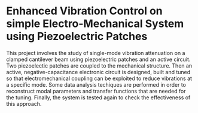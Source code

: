 # Enhanced Vibration Control on simple Electro-Mechanical System using Piezoelectric Patches

This project involves the study of single-mode vibration attenuation on a clamped cantilever beam using piezoelectric patches and an active circuit. Two piezoelectic patches are coupled to the mechanical structure. Then an active, negative-capacitance electronic circuit is designed, built and tuned so that electromechanical coupling can be exploited to reduce vibrations at a specific mode. Some data analysis techiques are performed in order to reconstruct modal parameters and transfer functions that are needed for the tuning. Finally, the system is tested again to check the effectiveness of this approach.
